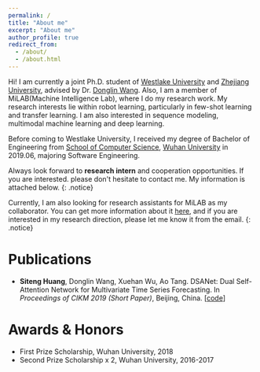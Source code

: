 ```yaml
---
permalink: /
title: "About me"
excerpt: "About me"
author_profile: true
redirect_from: 
  - /about/
  - /about.html
---
```


Hi! I am currently a joint Ph.D. student of [Westlake University](https://www.westlake.edu.cn/) and [Zhejiang University](http://www.zju.edu.cn/), advised by Dr. [Donglin Wang](https://www.westlake.edu.cn/info/1408/3011.htm). Also, I am a member of MiLAB(Machine Intelligence Lab), where I do my research work. My research interests lie within robot learning, particularly in few-shot learning and transfer learning. I am also interested in sequence modeling, multimodal machine learning and deep learning.

Before coming to Westlake University, I received my degree of Bachelor of Engineering from [School of Computer Science](http://cs.whu.edu.cn/), [Wuhan University](https://www.whu.edu.cn/) in 2019.06, majoring Software Engineering.

Always look forward to **research intern** and cooperation opportunities. If you are interested. please don't hesitate to contact me. My information is attached below.
{: .notice}

Currently, I am also looking for research assistants for MiLAB as my collaborator. You can get more information about it [here](https://www.westlake.edu.cn/info/1301/3480.htm), and if you are interested in my research direction, please let me know it from the email.
{: .notice}

Publications
======

* **Siteng Huang**, Donglin Wang, Xuehan Wu, Ao Tang. DSANet: Dual Self-Attention Network for Multivariate Time Series Forecasting. In *Proceedings of CIKM 2019 (Short Paper)*, Beijing, China. [[code](https://github.com/bighuang624/DSANet)]

Awards & Honors
======

* First Prize Scholarship, Wuhan University, 2018
* Second Prize Scholarship x 2, Wuhan University, 2016-2017


